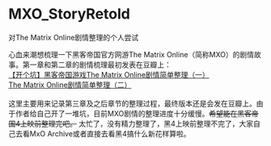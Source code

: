 # MXO_StoryRetold
对The Matrix Online剧情整理的个人尝试

心血来潮想梳理一下黑客帝国官方网游The Matrix Online（简称MXO）的剧情故事。第一章和第二章的剧情梳理最初发表在豆瓣上：</br>
[【开个坑】黑客帝国游戏The Matrix Online剧情简单整理（一）](https://www.douban.com/note/750236053/)</br>
[The Matrix Online剧情简单整理（二）](https://www.douban.com/note/750342489/)</br>
</br>
这里主要用来记录第三章及之后章节的整理过程，最终版本还是会发在豆瓣上。由于作者给自己开了一堆坑，目前MXO剧情的整理进度十分缓慢。~~希望能在黑客帝国4上映前整理完吧。~~ 太忙了，没有精力整理了，黑4上映前整理不完了，大家自己去看MxO Archive或者直接去看黑4搞什么新花样算啦。
